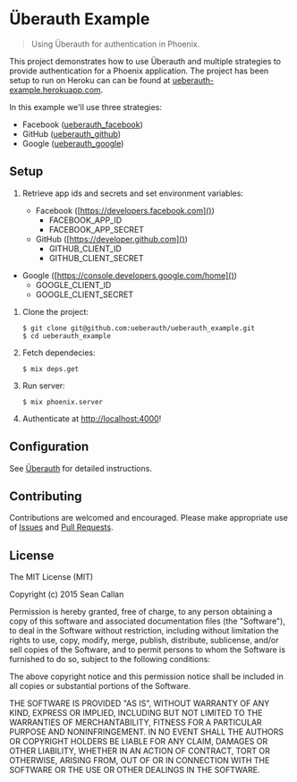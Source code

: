 # Überauth Example

> Using Überauth for authentication in Phoenix.

This project demonstrates how to use Überauth and multiple strategies to provide authentication for a Phoenix application.  The project has been setup to run on Heroku can can be found at [ueberauth-example.herokuapp.com](https://ueberauth-example.herokuapp.com).

In this example we'll use three strategies:

+ Facebook ([ueberauth_facebook](https://github.com/ueberauth/ueberauth_facebook))
+ GitHub ([ueberauth_github](https://github.com/ueberauth/ueberauth_github))
+ Google ([ueberauth_google](https://github.com/ueberauth/ueberauth_google))

## Setup

1. Retrieve app ids and secrets and set environment variables:

	+ Facebook ([https://developers.facebook.com]())
		+ FACEBOOK_APP_ID
		+ FACEBOOK_APP_SECRET
	+ GitHub ([https://developer.github.com]())
		+ GITHUB_CLIENT_ID
		+ GITHUB_CLIENT_SECRET
  + Google ([https://console.developers.google.com/home]())
    + GOOGLE_CLIENT_ID
    + GOOGLE_CLIENT_SECRET

1. Clone the project:

	```shell
	$ git clone git@github.com:ueberauth/ueberauth_example.git
	$ cd ueberauth_example
	```

1. Fetch dependecies:

	```shell
	$ mix deps.get
	```

1. Run server:

	```shell
	$ mix phoenix.server
	```

1. Authenticate at [http://localhost:4000](http://localhost:4000)!

## Configuration

See [Überauth](https://github.com/ueberauth/ueberauth) for detailed instructions.

## Contributing

Contributions are welcomed and encouraged. Please make appropriate use of [Issues](https://github.com/ueberauth/ueberauth_example/issues) and [Pull Requests](https://github.com/ueberauth/ueberauth_example/pulls).

## License
The MIT License (MIT)

Copyright (c) 2015 Sean Callan

Permission is hereby granted, free of charge, to any person obtaining
a copy of this software and associated documentation files (the
"Software"), to deal in the Software without restriction, including
without limitation the rights to use, copy, modify, merge, publish,
distribute, sublicense, and/or sell copies of the Software, and to
permit persons to whom the Software is furnished to do so, subject to
the following conditions:

The above copyright notice and this permission notice shall be
included in all copies or substantial portions of the Software.

THE SOFTWARE IS PROVIDED "AS IS", WITHOUT WARRANTY OF ANY KIND,
EXPRESS OR IMPLIED, INCLUDING BUT NOT LIMITED TO THE WARRANTIES OF
MERCHANTABILITY, FITNESS FOR A PARTICULAR PURPOSE AND
NONINFRINGEMENT. IN NO EVENT SHALL THE AUTHORS OR COPYRIGHT HOLDERS BE
LIABLE FOR ANY CLAIM, DAMAGES OR OTHER LIABILITY, WHETHER IN AN ACTION
OF CONTRACT, TORT OR OTHERWISE, ARISING FROM, OUT OF OR IN CONNECTION
WITH THE SOFTWARE OR THE USE OR OTHER DEALINGS IN THE SOFTWARE.
